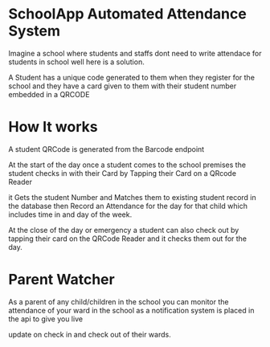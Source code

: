# SchoolApp Automated Attendance System 
Imagine a school where students and staffs dont need to write attendace for students in school well here is a solution. 

A Student has a unique code generated to them when they register for the school and they have a card given to them with their student number embedded in a QRCODE

# How It works
A student QRCode is generated from the Barcode endpoint

At the start of the day once a student comes to the school premises the student checks in with their Card by Tapping their Card on a QRcode Reader

it Gets the student Number and Matches them to existing student record in the database then Record an Attendance for the day for that child which includes time in and 
day of the week. 

At the close of the day or emergency a student can also check out by tapping their card on the QRCode Reader and it checks them out for the day. 

# Parent Watcher

As a parent of any child/children in the school you can monitor the attendance of your ward in the school as a notification system is placed in the api to give you live

update on check in and check out of their wards.

